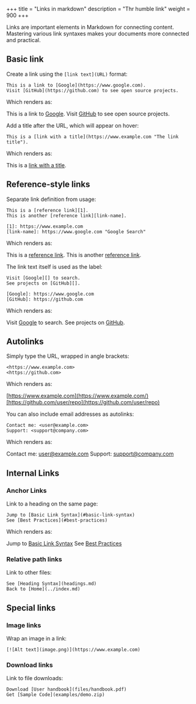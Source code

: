 +++
title = "Links in markdown"
description = "Thr humble link"
weight = 900
+++

Links are important elements in Markdown for connecting content. Mastering various link syntaxes makes your documents more connected and practical.

## Basic link 

Create a link using the `[link text](URL)` format:

```
This is a link to [Google](https://www.google.com).
Visit [GitHub](https://github.com) to see open source projects.
```

Which renders as:

This is a link to [Google](https://www.google.com/). Visit [GitHub](https://github.com/) to see open source projects.

Add a title after the URL, which will appear on hover:

```
This is a [link with a title](https://www.example.com "The link title").
```

Which renders as:

This is a [link with a title](https://www.example.com/ "This is the link title").

## Reference-style links 

Separate link definition from usage:

```
This is a [reference link][1].
This is another [reference link][link-name].

[1]: https://www.example.com
[link-name]: https://www.google.com "Google Search"
```

Which renders as:

This is a [reference link](https://www.example.com/). This is another [reference link](https://www.google.com/ "Google Search").

The link text itself is used as the label:

```
Visit [Google][] to search.
See projects on [GitHub][].

[Google]: https://www.google.com
[GitHub]: https://github.com
```

Which renders as:

Visit [Google](https://www.google.com/) to search. See projects on [GitHub](https://github.com/).

## Autolinks 

Simply type the URL, wrapped in angle brackets:

```
<https://www.example.com>
<https://github.com>
```

Which renders as:

[https://www.example.com](https://www.example.com/)[https://github.com/user/repo](https://github.com/user/repo)

You can also include email addresses as autolinks: 

```
Contact me: <user@example.com>
Support: <support@company.com>
```

Which renders as:

Contact me: [user@example.com](mailto:user@example.com) Support: [support@company.com](mailto:support@company.com)

## Internal Links 

### Anchor Links 

Link to a heading on the same page:

```
Jump to [Basic Link Syntax](#basic-link-syntax)
See [Best Practices](#best-practices)
```

Which renders as:

Jump to [Basic Link Syntax](https://www.markdownlang.com/basic/links.html#basic-link-syntax) See [Best Practices](https://www.markdownlang.com/basic/links.html#best-practices)

### Relative path links 

Link to other files:

```
See [Heading Syntax](headings.md)
Back to [Home](../index.md)
```

## Special links 

### Image links 

Wrap an image in a link:

```
[![Alt text](image.png)](https://www.example.com)
```

### Download links 

Link to file downloads:

```
Download [User handbook](files/handbook.pdf)
Get [Sample Code](examples/demo.zip)
```